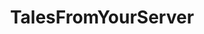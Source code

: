 ---
title: TalesFromYourServer
crosslinks:
- TalesFromTheFrontDesk
- MaliciousCompliance
- TalesFromRetail
- TalesFromThePizzaGuy
- TalesFromTheCustomer
- excgarated
- ShitAmericansSay
- AskReddit
- LosAngeles
- IDontWorkHereLady
- worstof
- Drama
- noyouarenot
- fountainpens
- UnethicalLifeProTips
- theydidthemath
- childfree
- LetsNotMeet
- mildlyinteresting
- potatosalad
---